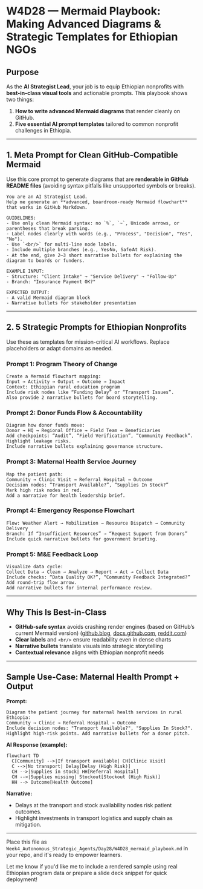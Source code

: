 #  W4D28 — Mermaid Playbook: Making Advanced Diagrams & Strategic Templates for Ethiopian NGOs

##  Purpose  
As the **AI Strategist Lead**, your job is to equip Ethiopian nonprofits with **best-in-class visual tools** and actionable prompts. This playbook shows two things:

1. **How to write advanced Mermaid diagrams** that render cleanly on GitHub.  
2. **Five essential AI prompt templates** tailored to common nonprofit challenges in Ethiopia.

---

## 1. Meta Prompt for Clean GitHub-Compatible Mermaid

Use this core prompt to generate diagrams that are **renderable in GitHub README files** (avoiding syntax pitfalls like unsupported symbols or breaks).

```text
You are an AI Strategist Lead.  
Help me generate an **advanced, boardroom-ready Mermaid flowchart** that works in GitHub Markdown.

GUIDELINES:
- Use only clean Mermaid syntax: no `%`, `~`, Unicode arrows, or parentheses that break parsing.
- Label nodes clearly with words (e.g., "Process", "Decision", "Yes", "No").
- Use `<br/>` for multi-line node labels.
- Include multiple branches (e.g., Yes⁄No, Safe⁄At Risk).
- At the end, give 2–3 short narrative bullets for explaining the diagram to boards or funders.

EXAMPLE INPUT:
- Structure: "Client Intake" → "Service Delivery" → "Follow-Up"  
- Branch: "Insurance Payment OK?"  

EXPECTED OUTPUT:
- A valid Mermaid diagram block
- Narrative bullets for stakeholder presentation
````

---

## 2. 5 Strategic Prompts for Ethiopian Nonprofits

Use these as templates for mission-critical AI workflows. Replace placeholders or adapt domains as needed.

### Prompt 1: Program Theory of Change

```text
Create a Mermaid flowchart mapping:
Input → Activity → Output → Outcome → Impact  
Context: Ethiopian rural education program  
Include risk nodes like “Funding Delay” or “Transport Issues”.  
Also provide 2 narrative bullets for board storytelling.
```

### Prompt 2: Donor Funds Flow & Accountability

```text
Diagram how donor funds move:
Donor → HQ → Regional Office → Field Team → Beneficiaries  
Add checkpoints: “Audit”, “Field Verification”, “Community Feedback”.  
Highlight leakage risks.  
Include narrative bullets explaining governance structure.
```

### Prompt 3: Maternal Health Service Journey

```text
Map the patient path:
Community → Clinic Visit → Referral Hospital → Outcome  
Decision nodes: “Transport Available?”, “Supplies In Stock?”  
Mark high risk nodes in red.  
Add a narrative for health leadership brief.
```

### Prompt 4: Emergency Response Flowchart

```text
Flow: Weather Alert → Mobilization → Resource Dispatch → Community Delivery  
Branch: If “Insufficient Resources” → “Request Support from Donors”  
Include quick narrative bullets for government briefing.
```

### Prompt 5: M\&E Feedback Loop

```text
Visualize data cycle:
Collect Data → Clean → Analyze → Report → Act → Collect Data  
Include checks: “Data Quality OK?”, “Community Feedback Integrated?”  
Add round-trip flow arrow.  
Add narrative bullets for internal performance review.
```

---

## Why This Is Best-in-Class

* **GitHub‑safe syntax** avoids crashing render engines (based on GitHub’s current Mermaid version) ([github.blog][1], [docs.github.com][2], [reddit.com][3])
* **Clear labels** and `<br/>` ensure readability even in dense charts
* **Narrative bullets** translate visuals into strategic storytelling
* **Contextual relevance** aligns with Ethiopian nonprofit needs

---

## Sample Use-Case: Maternal Health Prompt + Output

**Prompt:**

```
Diagram the patient journey for maternal health services in rural Ethiopia:
Community → Clinic → Referral Hospital → Outcome  
Include decision nodes: "Transport Available?", "Supplies In Stock?".  
Highlight high-risk points. Add narrative bullets for a donor pitch.
```

**AI Response (example):**

```mermaid
flowchart TD
  C[Community] -->|If transport available| CH[Clinic Visit]
  C -->|No transport| Delay[Delay (High Risk)]
  CH -->|Supplies in stock| HH[Referral Hospital]
  CH -->|Supplies missing| Stockout[Stockout (High Risk)]
  HH --> Outcome[Health Outcome]
```

**Narrative:**

* Delays at the transport and stock availability nodes risk patient outcomes.
* Highlight investments in transport logistics and supply chain as mitigation.

---

Place this file as `Week4_Autonomous_Strategic_Agents/Day28/W4D28_mermaid_playbook.md` in your repo, and it's ready to empower learners.

Let me know if you'd like me to include a rendered sample using real Ethiopian program data or prepare a slide deck snippet for quick deployment!

[1]: https://github.blog/developer-skills/github/include-diagrams-markdown-files-mermaid/?utm_source=chatgpt.com "Include diagrams in your Markdown files with Mermaid"
[2]: https://docs.github.com/en/get-started/writing-on-github/working-with-advanced-formatting/creating-diagrams?utm_source=chatgpt.com "Creating Mermaid diagrams"
[3]: https://www.reddit.com/r/github/comments/100mbuh/mermaid_diagram_not_working/?utm_source=chatgpt.com "Mermaid diagram not working : r/github"

